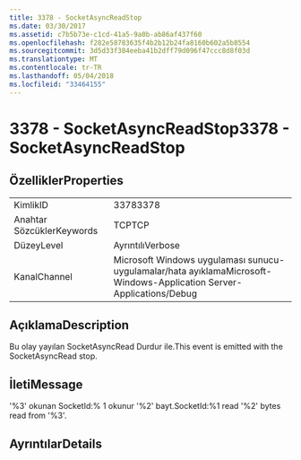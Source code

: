 ```yaml
---
title: 3378 - SocketAsyncReadStop
ms.date: 03/30/2017
ms.assetid: c7b5b73e-c1cd-41a5-9a0b-ab86af437f60
ms.openlocfilehash: f282e58783635f4b2b12b24fa8160b602a5b8554
ms.sourcegitcommit: 3d5d33f384eeba41b2dff79d096f47ccc8d8f03d
ms.translationtype: MT
ms.contentlocale: tr-TR
ms.lasthandoff: 05/04/2018
ms.locfileid: "33464155"
---
```

# <a name="3378---socketasyncreadstop"></a><span data-ttu-id="0c1f1-102">3378 - SocketAsyncReadStop</span><span class="sxs-lookup"><span data-stu-id="0c1f1-102">3378 - SocketAsyncReadStop</span></span>
## <a name="properties"></a><span data-ttu-id="0c1f1-103">Özellikler</span><span class="sxs-lookup"><span data-stu-id="0c1f1-103">Properties</span></span>  
  
|||  
|-|-|  
|<span data-ttu-id="0c1f1-104">Kimlik</span><span class="sxs-lookup"><span data-stu-id="0c1f1-104">ID</span></span>|<span data-ttu-id="0c1f1-105">3378</span><span class="sxs-lookup"><span data-stu-id="0c1f1-105">3378</span></span>|  
|<span data-ttu-id="0c1f1-106">Anahtar Sözcükler</span><span class="sxs-lookup"><span data-stu-id="0c1f1-106">Keywords</span></span>|<span data-ttu-id="0c1f1-107">TCP</span><span class="sxs-lookup"><span data-stu-id="0c1f1-107">TCP</span></span>|  
|<span data-ttu-id="0c1f1-108">Düzey</span><span class="sxs-lookup"><span data-stu-id="0c1f1-108">Level</span></span>|<span data-ttu-id="0c1f1-109">Ayrıntılı</span><span class="sxs-lookup"><span data-stu-id="0c1f1-109">Verbose</span></span>|  
|<span data-ttu-id="0c1f1-110">Kanal</span><span class="sxs-lookup"><span data-stu-id="0c1f1-110">Channel</span></span>|<span data-ttu-id="0c1f1-111">Microsoft Windows uygulaması sunucu-uygulamalar/hata ayıklama</span><span class="sxs-lookup"><span data-stu-id="0c1f1-111">Microsoft-Windows-Application Server-Applications/Debug</span></span>|  
  
## <a name="description"></a><span data-ttu-id="0c1f1-112">Açıklama</span><span class="sxs-lookup"><span data-stu-id="0c1f1-112">Description</span></span>  
 <span data-ttu-id="0c1f1-113">Bu olay yayılan SocketAsyncRead Durdur ile.</span><span class="sxs-lookup"><span data-stu-id="0c1f1-113">This event is emitted with the SocketAsyncRead stop.</span></span>  
  
## <a name="message"></a><span data-ttu-id="0c1f1-114">İleti</span><span class="sxs-lookup"><span data-stu-id="0c1f1-114">Message</span></span>  
 <span data-ttu-id="0c1f1-115">'%3' okunan SocketId:% 1 okunur '%2' bayt.</span><span class="sxs-lookup"><span data-stu-id="0c1f1-115">SocketId:%1 read '%2' bytes read from '%3'.</span></span>  
  
## <a name="details"></a><span data-ttu-id="0c1f1-116">Ayrıntılar</span><span class="sxs-lookup"><span data-stu-id="0c1f1-116">Details</span></span>

